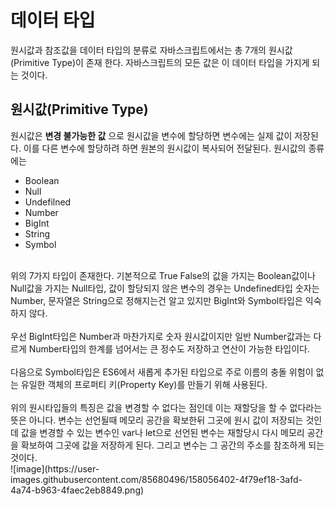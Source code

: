 # 데이터 타입
원시값과 참조값을 데이터 타입의 분류로 자바스크립트에서는 총 7개의 원시값(Primitive Type)이 존재 한다. 자바스크립트의 모든 값은 이 데이터 타입을 가지게 되는 것이다.

## 원시값(Primitive Type)
원시값은 __변경 불가능한 값__ 으로 원시값을 변수에 할당하면 변수에는 실제 값이 저장된다. 이를 다른 변수에 할당하려 하면 원본의 원시값이 복사되어 전달된다. 원시값의 종류에는

- Boolean
- Null
- Undefilned
- Number
- BigInt
- String
- Symbol
<br>
위의 7가지 타입이 존재한다. 기본적으로 True False의 값을 가지는 Boolean값이나 Null값을 가지는 Null타입, 값이 할당되지 않은 변수의 경우는 Undefined타입 숫자는 Number, 문자열은 String으로 정해지는건 알고 있지만 BigInt와 Symbol타입은 익숙하지 않다.<br><br>
우선 BigInt타입은 Number과 마찬가지로 숫자 원시값이지만 일반 Number값과는 다르게 Number타입의 한계를 넘어서는 큰 정수도 저장하고 연산이 가능한 타입이다. <br><br>
다음으로 Symbol타입은 ES6에서 새롭게 추가된 타입으로 주로 이름의 충돌 위험이 없는 유일한 객체의 프로퍼티 키(Property Key)를 만들기 위해 사용된다.
<br><br>
위의 원시타입들의 특징은 값을 변경할 수 없다는 점인데 이는 재할당을 할 수 없다라는 뜻은 아니다. 변수는 선언될때 메모리 공간을 확보한뒤 그곳에 원시 값이 저장되는 것인데 값을 변경할 수 있는 변수인 var나 let으로 선언된 변수는 재할당시 다시 메모리 공간을 확보하여 그곳에 값을 저장하게 된다. 그리고 변수는 그 공간의 주소를 참조하게 되는 것이다.
<br> ![image](https://user-images.githubusercontent.com/85680496/158056402-4f79ef18-3afd-4a74-b963-4faec2eb8849.png)
